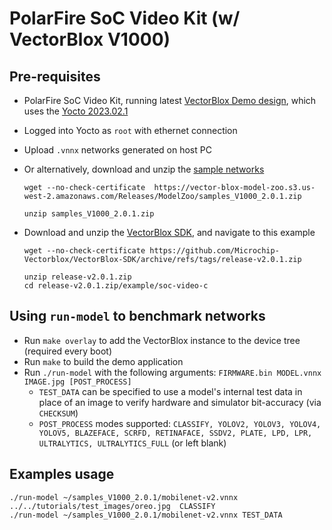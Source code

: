 
# PolarFire SoC Video Kit (w/ VectorBlox V1000)

## Pre-requisites
- PolarFire SoC Video Kit, running latest [VectorBlox Demo design](https://github.com/Microchip-Vectorblox/VectorBlox-SoC-Video-Kit-Demo/releases), which uses the [Yocto 2023.02.1](https://github.com/polarfire-soc/meta-polarfire-soc-yocto-bsp/releases/download/v2023.02.1/core-image-minimal-dev-mpfs-video-kit-20230328105837.rootfs.wic.gz)
- Logged into Yocto as `root` with ethernet connection
- Upload `.vnnx` networks generated on host PC 
- Or alternatively, download and unzip the [sample networks](https://vector-blox-model-zoo.s3.us-west-2.amazonaws.com/Releases/ModelZoo/samples_V1000_2.0.1.zip)
    ```
    wget --no-check-certificate  https://vector-blox-model-zoo.s3.us-west-2.amazonaws.com/Releases/ModelZoo/samples_V1000_2.0.1.zip 

    unzip samples_V1000_2.0.1.zip
    ```
- Download and unzip the [VectorBlox SDK](https://github.com/Microchip-Vectorblox/VectorBlox-SDK/archive/refs/tags/release-v2.0.1.zip), and navigate to this example

    ```
    wget --no-check-certificate https://github.com/Microchip-Vectorblox/VectorBlox-SDK/archive/refs/tags/release-v2.0.1.zip 

    unzip release-v2.0.1.zip
    cd release-v2.0.1.zip/example/soc-video-c
    ```
 ## Using `run-model` to benchmark networks
- Run `make overlay` to add the VectorBlox instance to the device tree (required every boot)
- Run `make` to build the demo application  
- Run `./run-model`  with the following arguments: `FIRMWARE.bin MODEL.vnnx IMAGE.jpg [POST_PROCESS]`
    - `TEST_DATA` can be specified to use a model's internal test data in place of an image to verify hardware and simulator bit-accuracy (via `CHECKSUM`)
    - `POST_PROCESS` modes supported: `CLASSIFY, YOLOV2, YOLOV3, YOLOV4, YOLOV5, BLAZEFACE, SCRFD, RETINAFACE, SSDV2, PLATE, LPD, LPR, ULTRALYTICS, ULTRALYTICS_FULL` (or left blank)
    
## Examples usage 
```
./run-model ~/samples_V1000_2.0.1/mobilenet-v2.vnnx ../../tutorials/test_images/oreo.jpg  CLASSIFY
./run-model ~/samples_V1000_2.0.1/mobilenet-v2.vnnx TEST_DATA 
```
